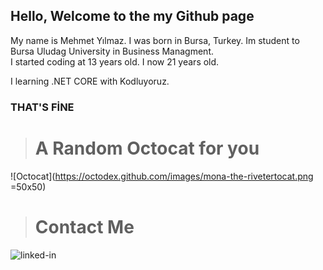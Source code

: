 ## Hello, Welcome to the my Github page
  My name is Mehmet Yılmaz. I was born in Bursa, Turkey. 
  Im student to Bursa Uludag University in Business Managment.   
  I started coding at 13 years old. 
  I now 21 years old.
  
  I learning .NET CORE with Kodluyoruz.
  
  ### THAT'S FİNE 

> # A Random Octocat for you  
  
![Octocat](https://octodex.github.com/images/mona-the-rivetertocat.png =50x50)

> # Contact Me
<img style="heigh=1; width=1;" href="https://www.linkedin.com/in/mehmet-y%C4%B1lmaz-72a95011a/" src="https://image.flaticon.com/icons/png/512/174/174857.png" alt="linked-in"/>
